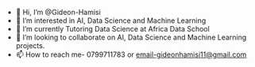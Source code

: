 - 👋 Hi, I’m @Gideon-Hamisi
- 👀 I’m interested in AI, Data Science and Machine Learning
- 🌱 I’m currently Tutoring Data Science at Africa Data School
- 💞️ I’m looking to collaborate on AI, Data Science and Machine Learning projects.
- 📫 How to reach me- 0799711783 or email-gideonhamisi11@gmail.com

<!---
Gideon-Hamisi/Gideon-Hamisi is a ✨ special ✨ repository because its `README.md` (this file) appears on your GitHub profile.
You can click the Preview link to take a look at your changes.
--->
